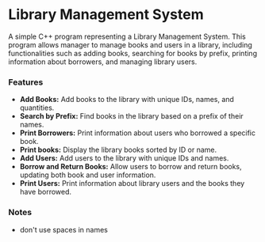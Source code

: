 # Library Management System

A simple C++ program representing a Library Management System. This program allows manager to manage books and users in a library, including functionalities such as adding books, searching for books by prefix, printing information about borrowers, and managing library users.

### Features

- **Add Books:** Add books to the library with unique IDs, names, and quantities.
- **Search by Prefix:** Find books in the library based on a prefix of their names.
- **Print Borrowers:** Print information about users who borrowed a specific book.
- **Print books:** Display the library books sorted by ID or name.
- **Add Users:** Add users to the library with unique IDs and names.
- **Borrow and Return Books:** Allow users to borrow and return books, updating both book and user information.
- **Print Users:** Print information about library users and the books they have borrowed.

### Notes
- don't use spaces in names
